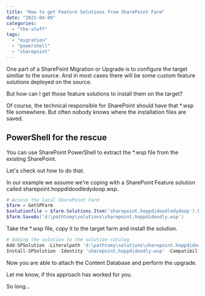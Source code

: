 ```yaml
---
title: "How to get Feature Solutions from SharePoint Farm"
date: "2021-04-09"
categories: 
  - "the-stuff"
tags: 
  - "migration"
  - "powershell"
  - "sharepoint"
---
```


One part of a SharePoint Migration or Upgrade is to configure the target similiar to the source. And in most cases there will be some custom feature solutions deployed on the source.

But how can I get those feature solutions to install them on the target?

Of course, the technical responsible for SharePoint should have that \*.wsp file somewhere. But often nobody knows where the installation files are saved.

## PowerShell for the rescue

You can use SharePoint PowerShell to extract the \*.wsp file from the existing SharePoint.

Let's check out how to do that.

In our example we assume we're coping with a SharePoint Feature solution called sharepoint.hoppdidoodledydoop.wsp.

```powershell
# Access the local SharePoint Farm 
$farm = GetSPFarm
$solutionfile = $farm.Solutions.Item('sharepoint.hoppdidoodledydoop').SolutionFile 
$farm.SaveAs('d:\pathtomy\solutions\sharepoint.hoppdidoodly.wsp') 
```

Take the \*.wsp file, copy it to the target farm and install the solution.

```powershell
# Adding the solution to the solution catalog 
Add-SPSolution -Literalpath 'd:\pathtomy\solutions\sharepoint.hoppdidoodly.wsp') 
Install-SPSolution -Identity 'sharepoint.hoppdidoodly.wsp' -CompatibilityLevel 14, 15, 16 -GAC
```

Now you are able to attach the Content Database and perform the upgrade.

Let me know, if this approach has worked for you.

So long...
